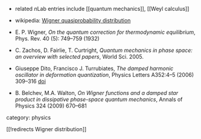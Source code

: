 

* related $n$Lab entries include [[quantum mechanics]], [[Weyl calculus]]
* wikipedia: [Wigner quasiprobability distribution](https://en.wikipedia.org/wiki/Wigner_quasiprobability_distribution)

* E. P. Wigner, _On the quantum correction for thermodynamic equilibrium_,  Phys. Rev. 40 (5): 749–759 (1932)
* C. Zachos, D. Fairlie, T. Curtright, _Quantum mechanics in phase space: an overview with selected papers_, World Sci. 2005.
* Giuseppe Dito, Francisco J. Turrubiates, _The damped harmonic oscillator in deformation quantization_, Physics Letters A352:4–5 (2006) 309–316 [doi](http://dx.doi.org/10.1016/j.physleta.2005.12.013)
* B. Belchev, M.A. Walton, _On Wigner functions and a damped star product
in dissipative phase-space quantum mechanics_, Annals of Physics 324 (2009) 670–681

category: physics

[[!redirects Wigner distribution]]